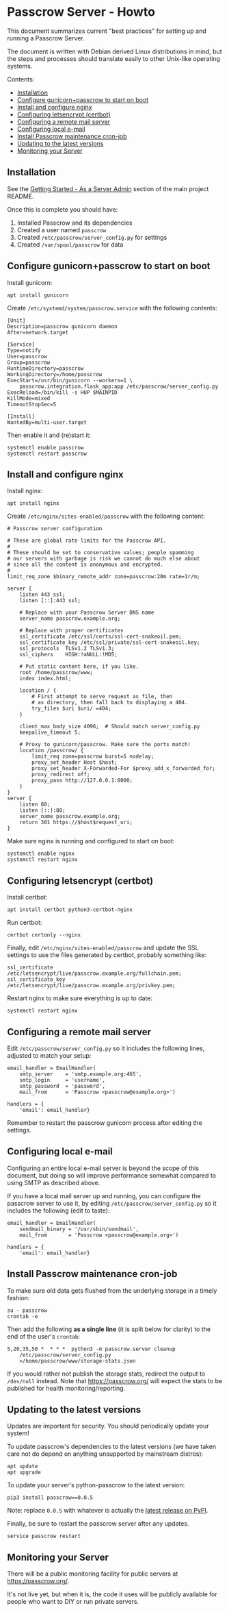 # Passcrow Server - Howto

This document summarizes current "best practices" for setting up and running
a Passcrow Server.

The document is written with Debian derived Linux distributions in mind, but
the steps and processes should translate easily to other Unix-like operating
systems.

Contents:

   * [Installation](#installation)
   * [Configure gunicorn+passcrow to start on boot](#configure-gunicornpasscrow-to-start-on-boot)
   * [Install and configure nginx](#install-and-configure-nginx)
   * [Configuring letsencrypt (certbot)](#configuring-letsencrypt-certbot)
   * [Configuring a remote mail server](#configuring-a-remote-mail-server)
   * [Configuring local e-mail](#configuring-local-e-mail)
   * [Install Passcrow maintenance cron-job](#install-passcrow-maintenance-cron-job)
   * [Updating to the latest versions](#updating-to-the-latest-version)
   * [Monitoring your Server](#monitoring-your-server)


## Installation

See the [Getting Started - As a Server
Admin](../README.md#getting-started---as-a-server-admin) section of the
main project README.

Once this is complete you should have:

   1. Installed Passcrow and its dependencies
   2. Created a user named `passcrow`
   3. Created `/etc/passcrow/server_config.py` for settings
   4. Created `/var/spool/passcrow` for data


## Configure gunicorn+passcrow to start on boot

Install gunicorn:

    apt install gunicorn

Create `/etc/systemd/system/passcrow.service` with the following contents:

    [Unit]
    Description=passcrow gunicorn daemon
    After=network.target
    
    [Service]
    Type=notify
    User=passcrow
    Group=passcrow
    RuntimeDirectory=passcrow
    WorkingDirectory=/home/passcrow
    ExecStart=/usr/bin/gunicorn --workers=1 \
        passcrow.integration.flask_app:app /etc/passcrow/server_config.py
    ExecReload=/bin/kill -s HUP $MAINPID
    KillMode=mixed
    TimeoutStopSec=5
    
    [Install]
    WantedBy=multi-user.target

Then enable it and (re)start it:

    systemctl enable passcrow
    systemctl restart passcrow


## Install and configure nginx

Install nginx:

    apt install nginx

Create `/etc/nginx/sites-enabled/passcrow` with the following content:

    # Passcrow server configuration
    
    # These are global rate limits for the Passcrow API.
    #
    # These should be set to conservative values; people spamming
    # our servers with garbage is risk we cannot do much else about
    # since all the content is anonymous and encrypted.
    #
    limit_req_zone $binary_remote_addr zone=passcrow:20m rate=1r/m;
    
    server {
        listen 443 ssl;
        listen [::]:443 ssl;
    
        # Replace with your Passcrow Server DNS name
        server_name passcrow.example.org;
    
        # Replace with proper certificates
        ssl_certificate /etc/ssl/certs/ssl-cert-snakeoil.pem;
        ssl_certificate_key /etc/ssl/private/ssl-cert-snakeoil.key;
        ssl_protocols  TLSv1.2 TLSv1.3;
        ssl_ciphers    HIGH:!aNULL:!MD5;
    
        # Put static content here, if you like.
        root /home/passcrow/www;
        index index.html;
    
        location / {
            # First attempt to serve request as file, then
            # as directory, then fall back to displaying a 404.
            try_files $uri $uri/ =404;
        }
    
        client_max_body_size 4096;  # Should match server_config.py
        keepalive_timeout 5;

        # Proxy to gunicorn/passcrow. Make sure the ports match!
        location /passcrow/ {
            limit_req zone=passcrow burst=5 nodelay;
            proxy_set_header Host $host;
            proxy_set_header X-Forwarded-For $proxy_add_x_forwarded_for;
            proxy_redirect off;
            proxy_pass http://127.0.0.1:8000;
        }
    }
    server {
        listen 80;
        listen [::]:80;
        server_name passcrow.example.org;
        return 301 https://$host$request_uri;
    }

Make sure nginx is running and configured to start on boot:

    systemctl enable nginx
    systemctl restart nginx


## Configuring letsencrypt (certbot)

Install certbot:

    apt install certbot python3-certbot-nginx

Run certbot:

    certbot certonly --nginx

Finally, edit `/etc/nginx/sites-enabled/passcrow` and update the SSL settings
to use the files generated by certbot, probably something like:

    ssl_certificate /etc/letsencrypt/live/passcrow.example.org/fullchain.pem;
    ssl_certificate_key /etc/letsencrypt/live/passcrow.example.org/privkey.pem;

Restart nginx to make sure everything is up to date:

    systemctl restart nginx


## Configuring a remote mail server

Edit `/etc/passcrow/server_config.py` so it includes the following lines,
adjusted to match your setup:

    email_handler = EmailHandler(
        smtp_server    = 'smtp.example.org:465',
        smtp_login     = 'username',
        smtp_password  = 'password',
        mail_from      = 'Passcrow <passcrow@example.org>')
    
    handlers = {
        'email': email_handler}

Remember to restart the passcrow gunicorn process after editing the settings.


## Configuring local e-mail

Configuring an entire local e-mail server is beyond the scope of this
document, but doing so will improve performance somewhat compared to using
SMTP as described above.

If you have a local mail server up and running, you can configure the
passcrow server to use it, by editing `/etc/passcrow/server_config.py` so
it includes the following (edit to taste):

    email_handler = EmailHandler(
        sendmail_binary = '/usr/sbin/sendmail',
        mail_from       = 'Passcrow <passcrow@example.org>')
    
    handlers = {
        'email': email_handler}


## Install Passcrow maintenance cron-job

To make sure old data gets flushed from the underlying storage in a
timely fashion:

    su - passcrow
    crontab -e

Then add the following **as a single line** (it is split below for clarity)
to the end of the user's `crontab`:

    5,20,35,50 *  * * *  python3 -m passcrow.server cleanup
        /etc/passcrow/server_config.py
        >/home/passcrow/www/storage-stats.json

If you would rather not publish the storage stats, redirect the output
to `/dev/null` instead.  Note that <https://passcrow.org/> will expect the
stats to be published for health monitoring/reporting.


## Updating to the latest versions

Updates are important for security. You should periodically update your
system!

To update passcrow's dependencies to the latest versions (we have taken
care not do depend on anything unsupported by mainstream distros):

    apt update
    apt upgrade

To update your server's python-passcrow to the latest version:

    pip3 install passcrow==0.0.5

Note: replace `0.0.5` with whatever is actually the
[latest release on PyPI](https://pypi.org/project/passcrow/).

Finally, be sure to restart the passcrow server after any updates.

    service passcrow restart


## Monitoring your Server

There will be a public monitoring facility for public servers at
<https://passcrow.org/>.

It's not live yet, but when it is, the code it uses will be publicly
available for people who want to DIY or run private servers.
